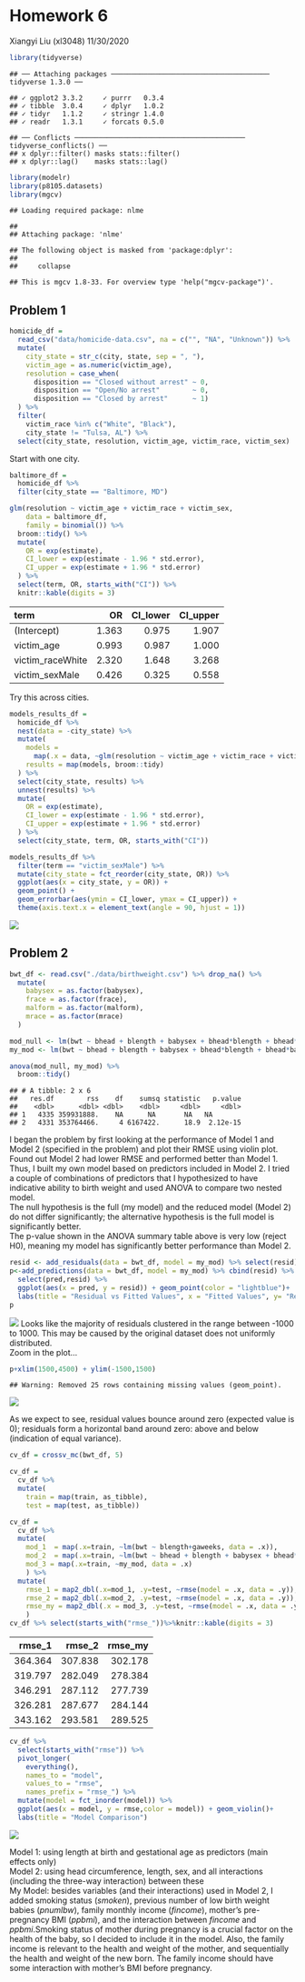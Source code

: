 Homework 6
================
Xiangyi Liu (xl3048)
11/30/2020

``` r
library(tidyverse)
```

    ## ── Attaching packages ─────────────────────────────────────── tidyverse 1.3.0 ──

    ## ✓ ggplot2 3.3.2     ✓ purrr   0.3.4
    ## ✓ tibble  3.0.4     ✓ dplyr   1.0.2
    ## ✓ tidyr   1.1.2     ✓ stringr 1.4.0
    ## ✓ readr   1.3.1     ✓ forcats 0.5.0

    ## ── Conflicts ────────────────────────────────────────── tidyverse_conflicts() ──
    ## x dplyr::filter() masks stats::filter()
    ## x dplyr::lag()    masks stats::lag()

``` r
library(modelr)
library(p8105.datasets)
library(mgcv)
```

    ## Loading required package: nlme

    ## 
    ## Attaching package: 'nlme'

    ## The following object is masked from 'package:dplyr':
    ## 
    ##     collapse

    ## This is mgcv 1.8-33. For overview type 'help("mgcv-package")'.

## Problem 1

``` r
homicide_df = 
  read_csv("data/homicide-data.csv", na = c("", "NA", "Unknown")) %>% 
  mutate(
    city_state = str_c(city, state, sep = ", "),
    victim_age = as.numeric(victim_age),
    resolution = case_when(
      disposition == "Closed without arrest" ~ 0,
      disposition == "Open/No arrest"        ~ 0,
      disposition == "Closed by arrest"      ~ 1)
  ) %>% 
  filter(
    victim_race %in% c("White", "Black"),
    city_state != "Tulsa, AL") %>% 
  select(city_state, resolution, victim_age, victim_race, victim_sex)
```

Start with one city.

``` r
baltimore_df =
  homicide_df %>% 
  filter(city_state == "Baltimore, MD")

glm(resolution ~ victim_age + victim_race + victim_sex, 
    data = baltimore_df,
    family = binomial()) %>% 
  broom::tidy() %>% 
  mutate(
    OR = exp(estimate),
    CI_lower = exp(estimate - 1.96 * std.error),
    CI_upper = exp(estimate + 1.96 * std.error)
  ) %>% 
  select(term, OR, starts_with("CI")) %>% 
  knitr::kable(digits = 3)
```

| term              |    OR | CI\_lower | CI\_upper |
| :---------------- | ----: | --------: | --------: |
| (Intercept)       | 1.363 |     0.975 |     1.907 |
| victim\_age       | 0.993 |     0.987 |     1.000 |
| victim\_raceWhite | 2.320 |     1.648 |     3.268 |
| victim\_sexMale   | 0.426 |     0.325 |     0.558 |

Try this across cities.

``` r
models_results_df = 
  homicide_df %>% 
  nest(data = -city_state) %>% 
  mutate(
    models = 
      map(.x = data, ~glm(resolution ~ victim_age + victim_race + victim_sex, data = .x, family = binomial())),
    results = map(models, broom::tidy)
  ) %>% 
  select(city_state, results) %>% 
  unnest(results) %>% 
  mutate(
    OR = exp(estimate),
    CI_lower = exp(estimate - 1.96 * std.error),
    CI_upper = exp(estimate + 1.96 * std.error)
  ) %>% 
  select(city_state, term, OR, starts_with("CI")) 
```

``` r
models_results_df %>% 
  filter(term == "victim_sexMale") %>% 
  mutate(city_state = fct_reorder(city_state, OR)) %>% 
  ggplot(aes(x = city_state, y = OR)) + 
  geom_point() + 
  geom_errorbar(aes(ymin = CI_lower, ymax = CI_upper)) + 
  theme(axis.text.x = element_text(angle = 90, hjust = 1))
```

![](p8105_hw6_xl3048_files/figure-gfm/unnamed-chunk-3-1.png)<!-- -->

## Problem 2

``` r
bwt_df <- read.csv("./data/birthweight.csv") %>% drop_na() %>%
  mutate(
    babysex = as.factor(babysex),
    frace = as.factor(frace),
    malform = as.factor(malform),
    mrace = as.factor(mrace)
  )
```

``` r
mod_null <- lm(bwt ~ bhead + blength + babysex + bhead*blength + bhead*babysex + blength*babysex,data = bwt_df)
my_mod <- lm(bwt ~ bhead + blength + babysex + bhead*blength + bhead*babysex + blength*babysex  + smoken + pnumlbw+fincome+ppbmi+fincome*ppbmi, data = bwt_df)

anova(mod_null, my_mod) %>% 
  broom::tidy()
```

    ## # A tibble: 2 x 6
    ##   res.df        rss    df    sumsq statistic   p.value
    ##    <dbl>      <dbl> <dbl>    <dbl>     <dbl>     <dbl>
    ## 1   4335 359931888.    NA      NA       NA   NA       
    ## 2   4331 353764466.     4 6167422.      18.9  2.12e-15

I began the problem by first looking at the performance of Model 1 and
Model 2 (specified in the problem) and plot their RMSE using violin
plot. Found out Model 2 had lower RMSE and performed better than Model
1.  
Thus, I built my own model based on predictors included in Model 2. I
tried a couple of combinations of predictors that I hypothesized to have
indicative ability to birth weight and used ANOVA to compare two nested
model.  
The null hypothesis is the full (my model) and the reduced model (Model
2) do not differ significantly; the alternative hypothesis is the full
model is significantly better.  
The p-value shown in the ANOVA summary table above is very low (reject
H0), meaning my model has significantly better performance than Model 2.

``` r
resid <- add_residuals(data = bwt_df, model = my_mod) %>% select(resid)
p<-add_predictions(data = bwt_df, model = my_mod) %>% cbind(resid) %>%
  select(pred,resid) %>%
  ggplot(aes(x = pred, y = resid)) + geom_point(color = "lightblue")+
  labs(title = "Residual vs Fitted Values", x = "Fitted Values", y= "Residuals")
p
```

![](p8105_hw6_xl3048_files/figure-gfm/unnamed-chunk-6-1.png)<!-- -->
Looks like the majority of residuals clustered in the range between
-1000 to 1000. This may be caused by the original dataset does not
uniformly distributed.  
Zoom in the plot…

``` r
p+xlim(1500,4500) + ylim(-1500,1500)
```

    ## Warning: Removed 25 rows containing missing values (geom_point).

![](p8105_hw6_xl3048_files/figure-gfm/unnamed-chunk-7-1.png)<!-- -->

As we expect to see, residual values bounce around zero (expected value
is 0); residuals form a horizontal band around zero: above and below
(indication of equal variance).

``` r
cv_df = crossv_mc(bwt_df, 5) 

cv_df =
  cv_df %>% 
  mutate(
    train = map(train, as_tibble),
    test = map(test, as_tibble))

cv_df = 
  cv_df %>% 
  mutate(
    mod_1  = map(.x=train, ~lm(bwt ~ blength+gaweeks, data = .x)),
    mod_2  = map(.x=train, ~lm(bwt ~ bhead + blength + babysex + bhead*blength + bhead*babysex + blength*babysex, data = .x)),
    mod_3 = map(.x=train, ~my_mod, data = .x)
    ) %>% 
  mutate(
    rmse_1 = map2_dbl(.x=mod_1, .y=test, ~rmse(model = .x, data = .y)),
    rmse_2 = map2_dbl(.x=mod_2, .y=test, ~rmse(model = .x, data = .y)),
    rmse_my = map2_dbl(.x = mod_3, .y=test, ~rmse(model = .x, data = .y))
    )
cv_df %>% select(starts_with("rmse_"))%>%knitr::kable(digits = 3)
```

| rmse\_1 | rmse\_2 | rmse\_my |
| ------: | ------: | -------: |
| 364.364 | 307.838 |  302.178 |
| 319.797 | 282.049 |  278.384 |
| 346.291 | 287.112 |  277.739 |
| 326.281 | 287.677 |  284.144 |
| 343.162 | 293.581 |  289.525 |

``` r
cv_df %>% 
  select(starts_with("rmse")) %>% 
  pivot_longer(
    everything(),
    names_to = "model", 
    values_to = "rmse",
    names_prefix = "rmse_") %>% 
  mutate(model = fct_inorder(model)) %>% 
  ggplot(aes(x = model, y = rmse,color = model)) + geom_violin()+
  labs(title = "Model Comparison")
```

![](p8105_hw6_xl3048_files/figure-gfm/cv-1.png)<!-- -->

Model 1: using length at birth and gestational age as predictors (main
effects only)  
Model 2: using head circumference, length, sex, and all interactions
(including the three-way interaction) between these  
My Model: besides variables (and their interactions) used in Model 2, I
added smoking status (*smoken*), previous number of low birth weight
babies (*pnumlbw*), family monthly income (*fincome*), mother’s
pre-pregnancy BMI (*ppbmi*), and the interaction between *fincome* and
*ppbmi*.Smoking status of mother during pregnancy is a crucial factor on
the health of the baby, so I decided to include it in the model. Also,
the family income is relevant to the health and weight of the mother,
and sequentially the health and weight of the new born. The family
income should have some interaction with mother’s BMI before pregnancy.
